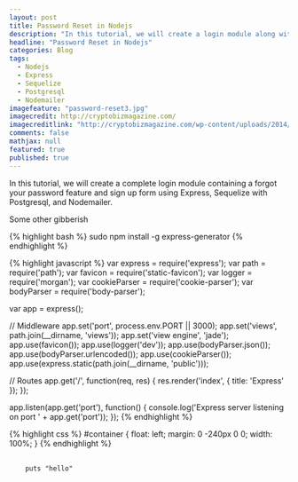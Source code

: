 ```yaml
---
layout: post
title: Password Reset in Nodejs
description: "In this tutorial, we will create a login module along with a signup and password functionality in Nodejs using Sequelizer with Postgresql"
headline: "Password Reset in Nodejs"
categories: Blog
tags: 
  - Nodejs
  - Express
  - Sequelize
  - Postgresql
  - Nodemailer
imagefeature: "password-reset3.jpg"
imagecredit: http://cryptobizmagazine.com/
imagecreditlink: "http://cryptobizmagazine.com/wp-content/uploads/2014/06/shutterstock_122234134-medium.jpg"
comments: false
mathjax: null
featured: true
published: true
---
```


In this tutorial, we will create a complete login module containing a forgot your password feature and sign up form using Express, Sequelize with Postgresql, and Nodemailer.                             


Some other gibberish

{% highlight bash %}
sudo npm install -g express-generator
{% endhighlight %}



{% highlight javascript %}
var express = require('express');
var path = require('path');
var favicon = require('static-favicon');
var logger = require('morgan');
var cookieParser = require('cookie-parser');
var bodyParser = require('body-parser');

var app = express();

// Middleware
app.set('port', process.env.PORT || 3000);
app.set('views', path.join(__dirname, 'views'));
app.set('view engine', 'jade');
app.use(favicon());
app.use(logger('dev'));
app.use(bodyParser.json());
app.use(bodyParser.urlencoded());
app.use(cookieParser());
app.use(express.static(path.join(__dirname, 'public')));

// Routes
app.get('/', function(req, res) {
  res.render('index', { title: 'Express' });
});

app.listen(app.get('port'), function() {
  console.log('Express server listening on port ' + app.get('port'));
});
{%  endhighlight %}

{% highlight css %}
#container {
  float: left;
  margin: 0 -240px 0 0;
  width: 100%;
}
{% endhighlight %}

<pre>
  <code class="ruby">
    puts "hello"
  </code>
</pre>


